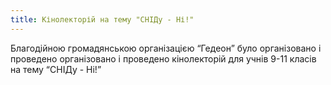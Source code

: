 ```yaml
---
title: Кінолекторій на тему "СНІДу - Ні!"
---
```


Благодійною громадянською організацією “Гедеон” було організовано і проведено організовано і проведено кінолекторій для учнів 9-11 класів на тему “СНІДу - Ні!”

